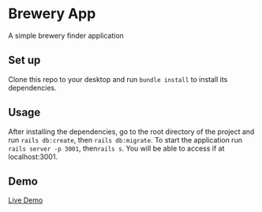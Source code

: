# Brewery App 
A simple brewery finder application

## Set up
Clone this repo to your desktop and run ```bundle install``` to install its dependencies.

## Usage
After installing the dependencies, go to the root directory of the project and run ```rails db:create```, then ```rails db:migrate```. 
To start the application run ```rails server -p 3001```, then```rails s```. You will be able to access if at localhost:3001.

## Demo
[Live Demo](https://breweryfinderapp.herokuapp.com/)
